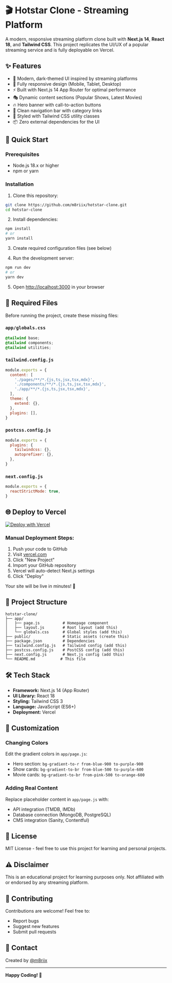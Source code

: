 # 🎬 Hotstar Clone - Streaming Platform

A modern, responsive streaming platform clone built with **Next.js 14**, **React 18**, and **Tailwind CSS**. This project replicates the UI/UX of a popular streaming service and is fully deployable on Vercel.

## ✨ Features

- 🎨 Modern, dark-themed UI inspired by streaming platforms
- 📱 Fully responsive design (Mobile, Tablet, Desktop)
- ⚡ Built with Next.js 14 App Router for optimal performance
- 🎭 Dynamic content sections (Popular Shows, Latest Movies)
- 🔥 Hero banner with call-to-action buttons
- 🎯 Clean navigation bar with category links
- 🎨 Styled with Tailwind CSS utility classes
- 📦 Zero external dependencies for the UI

## 🚀 Quick Start

### Prerequisites

- Node.js 18.x or higher
- npm or yarn

### Installation

1. Clone this repository:
```bash
git clone https://github.com/m8riix/hotstar-clone.git
cd hotstar-clone
```

2. Install dependencies:
```bash
npm install
# or
yarn install
```

3. Create required configuration files (see below)

4. Run the development server:
```bash
npm run dev
# or
yarn dev
```

5. Open [http://localhost:3000](http://localhost:3000) in your browser

## 📁 Required Files

Before running the project, create these missing files:

### `app/globals.css`
```css
@tailwind base;
@tailwind components;
@tailwind utilities;
```

### `tailwind.config.js`
```js
module.exports = {
  content: [
    './pages/**/*.{js,ts,jsx,tsx,mdx}',
    './components/**/*.{js,ts,jsx,tsx,mdx}',
    './app/**/*.{js,ts,jsx,tsx,mdx}',
  ],
  theme: {
    extend: {},
  },
  plugins: [],
}
```

### `postcss.config.js`
```js
module.exports = {
  plugins: {
    tailwindcss: {},
    autoprefixer: {},
  },
}
```

### `next.config.js`
```js
module.exports = {
  reactStrictMode: true,
}
```

## 🌐 Deploy to Vercel

[![Deploy with Vercel](https://vercel.com/button)](https://vercel.com/new/clone?repository-url=https://github.com/m8riix/hotstar-clone)

### Manual Deployment Steps:

1. Push your code to GitHub
2. Visit [vercel.com](https://vercel.com)
3. Click "New Project"
4. Import your GitHub repository
5. Vercel will auto-detect Next.js settings
6. Click "Deploy"

Your site will be live in minutes! 🎉

## 📂 Project Structure

```
hotstar-clone/
├── app/
│   ├── page.js          # Homepage component
│   ├── layout.js        # Root layout (add this)
│   └── globals.css      # Global styles (add this)
├── public/              # Static assets (create this)
├── package.json         # Dependencies
├── tailwind.config.js   # Tailwind config (add this)
├── postcss.config.js    # PostCSS config (add this)
├── next.config.js       # Next.js config (add this)
└── README.md           # This file
```

## 🛠️ Tech Stack

- **Framework:** Next.js 14 (App Router)
- **UI Library:** React 18
- **Styling:** Tailwind CSS 3
- **Language:** JavaScript (ES6+)
- **Deployment:** Vercel

## 🎨 Customization

### Changing Colors
Edit the gradient colors in `app/page.js`:
- Hero section: `bg-gradient-to-r from-blue-900 to-purple-900`
- Show cards: `bg-gradient-to-br from-blue-500 to-purple-600`
- Movie cards: `bg-gradient-to-br from-pink-500 to-orange-600`

### Adding Real Content
Replace placeholder content in `app/page.js` with:
- API integration (TMDB, IMDb)
- Database connection (MongoDB, PostgreSQL)
- CMS integration (Sanity, Contentful)

## 📝 License

MIT License - feel free to use this project for learning and personal projects.

## ⚠️ Disclaimer

This is an educational project for learning purposes only. Not affiliated with or endorsed by any streaming platform.

## 🤝 Contributing

Contributions are welcome! Feel free to:
- Report bugs
- Suggest new features
- Submit pull requests

## 📧 Contact

Created by [@m8riix](https://github.com/m8riix)

---

**Happy Coding! 🚀**
